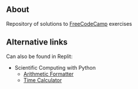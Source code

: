 ## About

Repository of solutions to [FreeCodeCamp](www.freecodecamp.org) exercises



## Alternative links

Can also be found in Replit:

- Scientific Computing with Python
  - [Arithmetic Formatter](https://replit.com/@maryletteroa/arithmetic-formatter)
  - [Time Calculator](https://replit.com/@maryletteroa/time-calculator)
